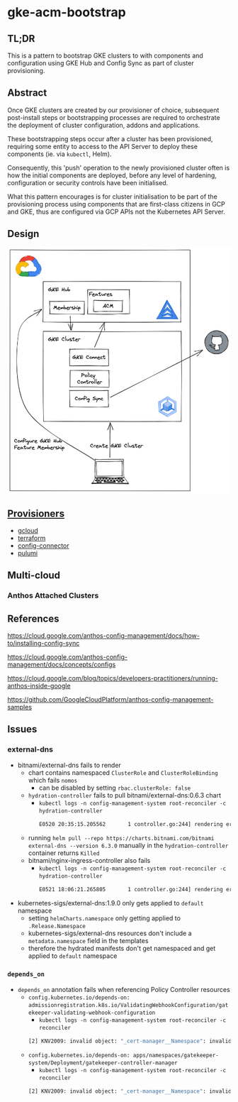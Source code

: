 # gke-acm-bootstrap

## TL;DR

This is a pattern to bootstrap GKE clusters to with components and configuration using GKE Hub and Config Sync as part of cluster provisioning.

## Abstract

Once GKE clusters are created by our provisioner of choice, subsequent post-install steps or bootstrapping processes are required to orchestrate the deployment of cluster configuration, addons and applications.

These bootstrapping steps occur after a cluster has been provisioned, requiring some entity to access to the API Server to deploy these components (ie. via `kubectl`, Helm).

Consequently, this 'push' operation to the newly provisioned cluster often is how the initial components are deployed, before any level of hardening, configuration or security controls have been initialised.

What this pattern encourages is for cluster initialisation to be part of the provisioning process using components that are first-class citizens in GCP and GKE, thus are configured via GCP APIs not the Kubernetes API Server.

## Design

![gke-acm-bootstrap](./assets/gke-acm-bootstrap.png)

## [Provisioners](./provisioners/)

- [gcloud](./provisioners/gcloud/)
- [terraform](./provisioners/terraform/)
- [config-connector](./provisioners/config-connector/)
- [pulumi](./provisioners/pulumi/)

## Multi-cloud

### Anthos Attached Clusters

## References

<https://cloud.google.com/anthos-config-management/docs/how-to/installing-config-sync>

<https://cloud.google.com/anthos-config-management/docs/concepts/configs>

<https://cloud.google.com/blog/topics/developers-practitioners/running-anthos-inside-google>

<https://github.com/GoogleCloudPlatform/anthos-config-management-samples>

## Issues

### external-dns

- bitnami/external-dns fails to render
    - chart contains namespaced `ClusterRole` and `ClusterRoleBinding` which fails `nomos`
        - can be disabled by setting `rbac.clusterRole: false`
    - `hydration-controller` fails to pull bitnami/external-dns:0.6.3 chart
        - `kubectl logs -n config-management-system root-reconciler -c hydration-controller`
            ```sh
            E0520 20:35:15.205562       1 controller.go:244] rendering error for commit 4a51456092638039a8ebeb07b99147bd6ddf43d2: failed to run kustomize build in /repo/source/4a51456092638039a8ebeb07b99147bd6ddf43d2/config-root/base, stdout: : Error: : unable to run: 'helm pull --untar --untardir /repo/source/4a51456092638039a8ebeb07b99147bd6ddf43d2/config-root/base/charts --repo https://charts.bitnami.com/bitnami external-dns --version 6.3.0' with env=[HELM_CONFIG_HOME=/tmp/kustomize-helm-575312248/helm HELM_CACHE_HOME=/tmp/kustomize-helm-575312248/helm/.cache HELM_DATA_HOME=/tmp/kustomize-helm-575312248/helm/.data] (is 'helm' installed?)
            ```
    - running `helm pull --repo https://charts.bitnami.com/bitnami external-dns --version 6.3.0` manually in the `hydration-controller` container returns `Killed`
    - bitnami/nginx-ingress-controller also fails
        - `kubectl logs -n config-management-system root-reconciler -c hydration-controller`
            ```sh
            E0521 18:06:21.265805       1 controller.go:244] rendering error for commit a8e4e0e9ce8cc0fd2aa3c1545d9b24412f2b0bdd: failed to run kustomize build in /repo/source/a8e4e0e9ce8cc0fd2aa3c1545d9b24412f2b0bdd/config-root/base, stdout: : Error: : unable to run: 'helm pull --untar --untardir /repo/source/a8e4e0e9ce8cc0fd2aa3c1545d9b24412f2b0bdd/config-root/base/charts --repo https://charts.bitnami.com/bitnami nginx-ingress-controller --version 9.2.1' with env=[HELM_CONFIG_HOME=/tmp/kustomize-helm-783478784/helm HELM_CACHE_HOME=/tmp/kustomize-helm-783478784/helm/.cache HELM_DATA_HOME=/tmp/kustomize-helm-783478784/helm/.data] (is 'helm' installed?)
            ```
- kubernetes-sigs/external-dns:1.9.0 only gets applied to `default` namespace
    - setting `helmCharts.namespace` only getting applied to `.Release.Namespace`
    - kubernetes-sigs/external-dns resources don't include a `metadata.namespace` field in the templates
    - therefore the hydrated manifests don't get namespaced and get applied to `default` namespace

### `depends_on`

- `depends_on` annotation fails when referencing Policy Controller resources
    - `config.kubernetes.io/depends-on: admissionregistration.k8s.io/ValidatingWebhookConfiguration/gatekeeper-validating-webhook-configuration`
        - `kubectl logs -n config-management-system root-reconciler -c reconciler`
        ```sh
        [2] KNV2009: invalid object: "_cert-manager__Namespace": invalid "config.kubernetes.io/depends-on" annotation: external dependency: /Namespace/cert-manager -> admissionregistration.k8s.io/ValidatingWebhookConfiguration/gatekeeper-validating-webhook-configuration  For more information, see https://g.co/cloud/acm-errors#knv2009        
        ```
    - `config.kubernetes.io/depends-on: apps/namespaces/gatekeeper-system/Deployment/gatekeeper-controller-manager`
        - `kubectl logs -n config-management-system root-reconciler -c reconciler`
        ```sh
        [2] KNV2009: invalid object: "_cert-manager__Namespace": invalid "config.kubernetes.io/depends-on" annotation: external dependency: /Namespace/cert-manager -> apps/namespaces/gatekeeper-system/Deployment/gatekeeper-controller-manager  For more information, see https://g.co/cloud/acm-errors#knv2009
        ```
